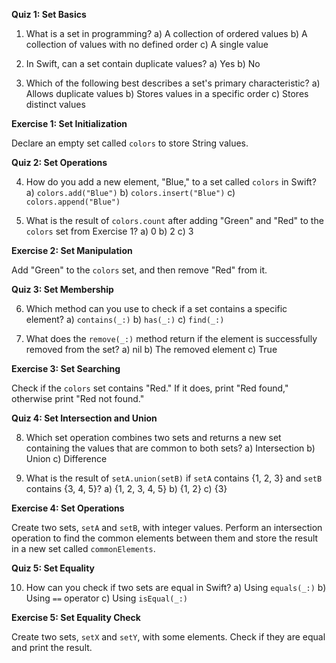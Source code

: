 **Quiz 1: Set Basics**

1. What is a set in programming?
   a) A collection of ordered values
   b) A collection of values with no defined order
   c) A single value

2. In Swift, can a set contain duplicate values?
   a) Yes
   b) No

3. Which of the following best describes a set's primary characteristic?
   a) Allows duplicate values
   b) Stores values in a specific order
   c) Stores distinct values

**Exercise 1: Set Initialization**

Declare an empty set called `colors` to store String values.

**Quiz 2: Set Operations**

4. How do you add a new element, "Blue," to a set called `colors` in Swift?
   a) `colors.add("Blue")`
   b) `colors.insert("Blue")`
   c) `colors.append("Blue")`

5. What is the result of `colors.count` after adding "Green" and "Red" to the `colors` set from Exercise 1?
   a) 0
   b) 2
   c) 3

**Exercise 2: Set Manipulation**

Add "Green" to the `colors` set, and then remove "Red" from it.

**Quiz 3: Set Membership**

6. Which method can you use to check if a set contains a specific element?
   a) `contains(_:)`
   b) `has(_:)`
   c) `find(_:)`

7. What does the `remove(_:)` method return if the element is successfully removed from the set?
   a) nil
   b) The removed element
   c) True

**Exercise 3: Set Searching**

Check if the `colors` set contains "Red." If it does, print "Red found," otherwise print "Red not found."

**Quiz 4: Set Intersection and Union**

8. Which set operation combines two sets and returns a new set containing the values that are common to both sets?
   a) Intersection
   b) Union
   c) Difference

9. What is the result of `setA.union(setB)` if `setA` contains {1, 2, 3} and `setB` contains {3, 4, 5}?
   a) {1, 2, 3, 4, 5}
   b) {1, 2}
   c) {3}

**Exercise 4: Set Operations**

Create two sets, `setA` and `setB`, with integer values. Perform an intersection operation to find the common elements between them and store the result in a new set called `commonElements`.

**Quiz 5: Set Equality**

10. How can you check if two sets are equal in Swift?
    a) Using `equals(_:)`
    b) Using `==` operator
    c) Using `isEqual(_:)`

**Exercise 5: Set Equality Check**

Create two sets, `setX` and `setY`, with some elements. Check if they are equal and print the result.
